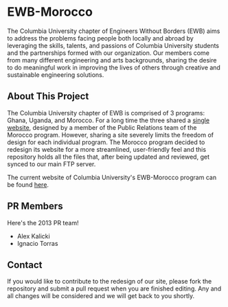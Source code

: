 EWB-Morocco
===========

The Columbia University chapter of Engineers Without Borders (EWB) aims to 
address the problems facing people both locally and abroad by leveraging the 
skills, talents, and passions of Columbia University students and the 
partnerships formed with our organization.  Our members come from many 
different engineering and arts backgrounds, sharing the desire to do 
meaningful work in improving the lives of others through creative and 
sustainable engineering solutions.

About This Project
------------------

The Columbia University chapter of EWB is comprised of 3 programs: Ghana, 
Uganda, and Morocco.  For a long time the three shared a 
[single website][homepage], designed by a member of the Public Relations team 
of the Morocco program.  However, sharing a site severely limits the freedom 
of design for each individual program.  The Morocco program decided to 
redesign its website for a more streamlined, user-friendly feel and this 
repository holds all the files that, after being updated and reviewed, get 
synced to our main FTP server.

The current website of Columbia University's EWB-Morocco program can be found 
[here][morocco site].

[homepage]: http://cuewb.org
[morocco site]: morocco.cuewb.org

PR Members
-------------

Here's the 2013 PR team!

- Alex Kalicki
- Ignacio Torras 

Contact
--------

If you would like to contribute to the redesign of our site, please fork the 
repository and submit a pull request when you are finished editing.  Any and 
all changes will be considered and we will get back to you shortly.
